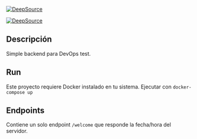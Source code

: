 [![DeepSource](https://deepsource.io/gh/4k4xs4pH1r3/Backend.svg/?label=active+issues&show_trend=true&token=tmX9w6xP6Kqu7lEvsqXuigqx)](https://deepsource.io/gh/4k4xs4pH1r3/Backend/?ref=repository-badge)

[![DeepSource](https://deepsource.io/gh/4k4xs4pH1r3/Backend.svg/?label=resolved+issues&show_trend=true&token=tmX9w6xP6Kqu7lEvsqXuigqx)](https://deepsource.io/gh/4k4xs4pH1r3/Backend/?ref=repository-badge)

## Descripción
Simple backend para DevOps test.

## Run
Este proyecto requiere Docker instalado en tu sistema. Ejecutar con `docker-compose up`

## Endpoints
Contiene un solo endpoint `/welcome` que responde la fecha/hora del servidor.
